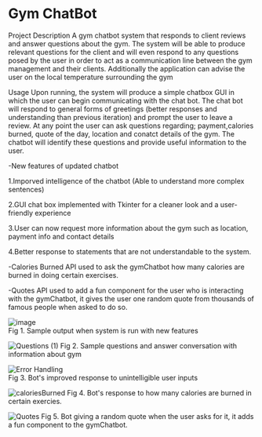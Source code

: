 # Gym ChatBot
Project Description
A gym chatbot system that responds to client reviews and answer questions about the gym. The system will be able to produce relevant questions for the client and will even respond to any questions posed by the user in order to act as a communication line between the gym management and their clients. Additionally the application can advise the user on the local temperature surrounding the gym

Usage
Upon running, the system will produce a simple chatbox GUI in which the user can begin communicating with the chat bot. The chat bot will respond to general forms of greetings (better responses and understanding than previous iteration) and prompt the user to leave a review. At any point the user can ask questions regarding; payment,calories burned, quote of the day, location and conatct details of the gym. The chatbot will identify these questions and provide useful information to the user.

-New features of updated chatbot

1.Imporved intelligence of the chatbot (Able to understand more complex sentences)

2.GUI chat box implemented with Tkinter for a cleaner look and a user-friendly experience

3.User can now request more information about the gym such as location, payment info and contact details

4.Better response to statements that are not understandable to the system.

-Calories Burned API used to ask the gymChatbot how many calories are burned in doing certain exercises. 

-Quotes API used to add a fun component for the user who is interacting with the gymChatbot, it gives the user one random quote from thousands of famous people when asked to do so.

![image](https://user-images.githubusercontent.com/116128240/201761732-d9e6aea7-0c79-46bd-95f4-09459be5cfdb.png)  
Fig 1. Sample output when system is run with new features 

![Questions (1)](https://user-images.githubusercontent.com/116128240/201783401-74e5d091-3711-446a-9711-0f66ce686302.PNG)
Fig 2. Sample questions and answer conversation with information about gym

![Error Handling](https://user-images.githubusercontent.com/116128240/201783997-cff2aed0-2dd7-407a-abd6-478e6e920014.PNG)  
Fig 3. Bot's improved response to unintelligible user inputs  

![caloriesBurned](https://user-images.githubusercontent.com/116216468/206084575-18e27e9f-a7a6-497a-9bad-23dda0bba062.PNG)
Fig 4. Bot's response to how many calories are burned in certain exercies.

![Quotes](https://user-images.githubusercontent.com/116216468/206084694-a336601a-edb3-4858-95b7-d1fe18d22726.PNG)
Fig 5. Bot giving a random quote when the user asks for it, it adds a fun component to the gymChatbot.
